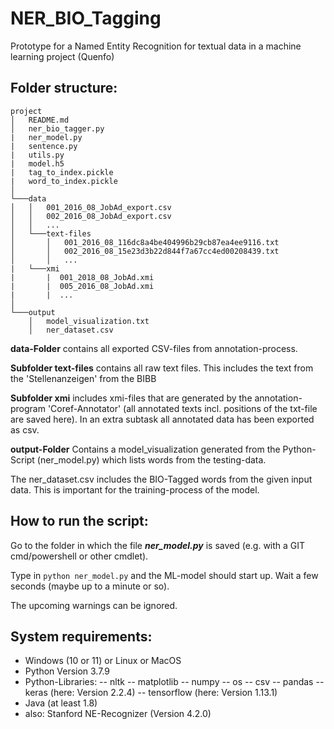 # NER_BIO_Tagging
Prototype for a Named Entity Recognition for textual data in a machine learning project (Quenfo)

## Folder structure:

```
project
│   README.md
│   ner_bio_tagger.py
|   ner_model.py
|   sentence.py
|   utils.py
|   model.h5
|   tag_to_index.pickle
|   word_to_index.pickle 
│
└───data
│   │   001_2016_08_JobAd_export.csv
│   │   002_2016_08_JobAd_export.csv
│   │   ...
│   └───text-files
│       │   001_2016_08_116dc8a4be404996b29cb87ea4ee9116.txt 
│       │   002_2016_08_15e23d3b22d844f7a67cc4ed00208439.txt
│       │   ...
|   └───xmi
|       |  001_2018_08_JobAd.xmi
|       |  005_2016_08_JobAd.xmi
|       |  ...
│   
└───output
    │   model_visualization.txt
    │   ner_dataset.csv
```

**data-Folder** contains all exported CSV-files from annotation-process.

**Subfolder text-files** contains all raw text files. This includes the text from the 'Stellenanzeigen' from the BIBB

**Subfolder xmi** includes xmi-files that are generated by the annotation-program 'Coref-Annotator' (all annotated texts incl. positions of the txt-file are saved here). In an extra subtask all annotated data has been exported as csv.

**output-Folder** Contains a model_visualization generated from the Python-Script (ner_model.py) which lists words from the testing-data.

The ner_dataset.csv includes the BIO-Tagged words from the given input data. This is important for the training-process of the model.


## How to run the script:

Go to the folder in which the file ***ner_model.py*** is saved (e.g. with a GIT cmd/powershell or other cmdlet).

Type in `python ner_model.py`  and the ML-model should start up. Wait a few seconds (maybe up to a minute or so).

The upcoming warnings can be ignored.

## System requirements:
- Windows (10 or 11) or Linux or MacOS
- Python Version 3.7.9
- Python-Libraries:
-- nltk
-- matplotlib
-- numpy
-- os
-- csv
-- pandas
-- keras (here: Version 2.2.4)
-- tensorflow (here: Version 1.13.1)
- Java (at least 1.8)
- also: Stanford NE-Recognizer (Version 4.2.0)
